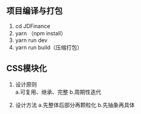 ## 项目编译与打包   

1. cd JDFinance
2. yarn （npm install）
3. yarn run dev
4. yarn run build（压缩打包）   

## CSS模块化   
1. 设计原则   
    a.可复用、继承、完整
    b.周期性迭代  
    
2. 设计方法
    a.先整体后部分再颗粒化
    b.先抽象再具体
